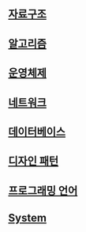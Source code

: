 ## [자료구조](data-structure/README.md)
## [알고리즘](algorithm/README.md)
## [운영체제](operating-system/README.md)
## [네트워크](network/README.md)  
## [데이터베이스](database/README.md)  
## [디자인 패턴](design-pattern/README.md)  
## [프로그래밍 언어](programming-language/README.md)  
## [System](system/README.md)
